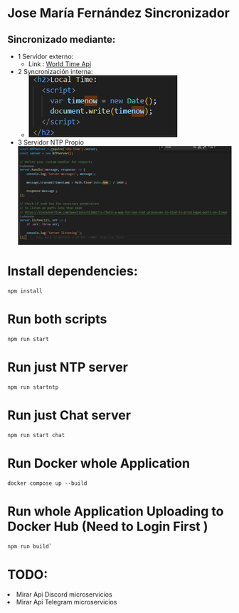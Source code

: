 # Jose María Fernández  Sincronizador
## Sincronizado mediante:
 - 1 Servidor externo:
    - Link : [World Time Api](http://worldtimeapi.org/api/timezone/Europe/Madrid)
 - 2 Syncronización interna:
   - <img src="/Images/image.png">
 - 3 Servidor NTP Propio
   <img src="/Images/NTPSERVER.png">

# Install dependencies:
````
npm install
````
# Run both scripts
````
npm run start
````
# Run just NTP server
````
npm run startntp
````
# Run just Chat server
````
npm run start chat
````
# Run Docker whole Application
````
docker compose up --build
````
# Run whole Application Uploading to Docker Hub (Need to Login First )
````
npm run build`
````


# TODO:
<li>
Mirar Api Discord microservicios
</li>
<li>
Mirar Api Telegram microservicios
</li>

